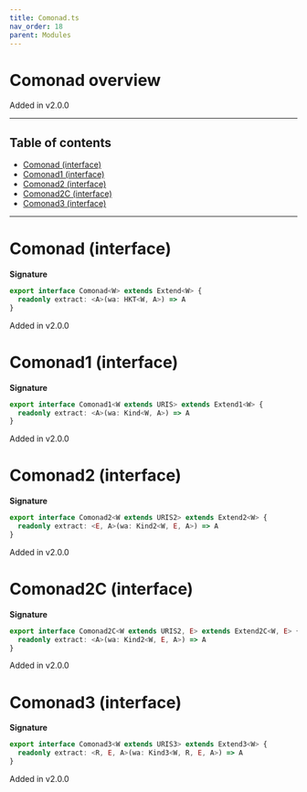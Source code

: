 ```yaml
---
title: Comonad.ts
nav_order: 18
parent: Modules
---
```


# Comonad overview

Added in v2.0.0

---

<h2 class="text-delta">Table of contents</h2>

- [Comonad (interface)](#comonad-interface)
- [Comonad1 (interface)](#comonad1-interface)
- [Comonad2 (interface)](#comonad2-interface)
- [Comonad2C (interface)](#comonad2c-interface)
- [Comonad3 (interface)](#comonad3-interface)

---

# Comonad (interface)

**Signature**

```ts
export interface Comonad<W> extends Extend<W> {
  readonly extract: <A>(wa: HKT<W, A>) => A
}
```

Added in v2.0.0

# Comonad1 (interface)

**Signature**

```ts
export interface Comonad1<W extends URIS> extends Extend1<W> {
  readonly extract: <A>(wa: Kind<W, A>) => A
}
```

Added in v2.0.0

# Comonad2 (interface)

**Signature**

```ts
export interface Comonad2<W extends URIS2> extends Extend2<W> {
  readonly extract: <E, A>(wa: Kind2<W, E, A>) => A
}
```

Added in v2.0.0

# Comonad2C (interface)

**Signature**

```ts
export interface Comonad2C<W extends URIS2, E> extends Extend2C<W, E> {
  readonly extract: <A>(wa: Kind2<W, E, A>) => A
}
```

Added in v2.0.0

# Comonad3 (interface)

**Signature**

```ts
export interface Comonad3<W extends URIS3> extends Extend3<W> {
  readonly extract: <R, E, A>(wa: Kind3<W, R, E, A>) => A
}
```

Added in v2.0.0

